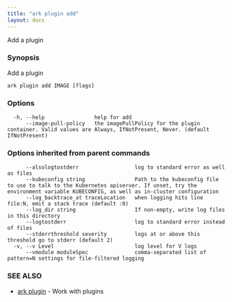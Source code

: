 ```yaml
---
title: "ark plugin add"
layout: docs
---
```


Add a plugin

### Synopsis


Add a plugin

```
ark plugin add IMAGE [flags]
```

### Options

```
  -h, --help                help for add
      --image-pull-policy   the imagePullPolicy for the plugin container. Valid values are Always, IfNotPresent, Never. (default IfNotPresent)
```

### Options inherited from parent commands

```
      --alsologtostderr                  log to standard error as well as files
      --kubeconfig string                Path to the kubeconfig file to use to talk to the Kubernetes apiserver. If unset, try the environment variable KUBECONFIG, as well as in-cluster configuration
      --log_backtrace_at traceLocation   when logging hits line file:N, emit a stack trace (default :0)
      --log_dir string                   If non-empty, write log files in this directory
      --logtostderr                      log to standard error instead of files
      --stderrthreshold severity         logs at or above this threshold go to stderr (default 2)
  -v, --v Level                          log level for V logs
      --vmodule moduleSpec               comma-separated list of pattern=N settings for file-filtered logging
```

### SEE ALSO
* [ark plugin](ark_plugin.md)	 - Work with plugins

